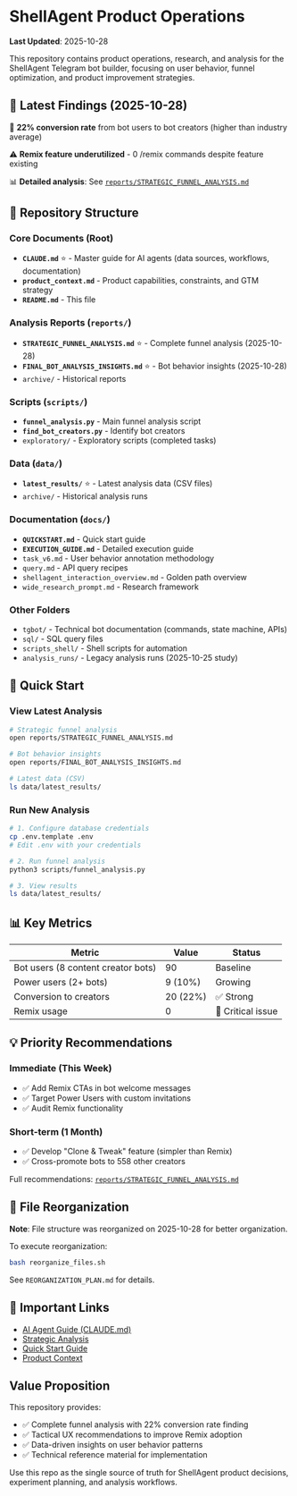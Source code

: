 # ShellAgent Product Operations

**Last Updated**: 2025-10-28

This repository contains product operations, research, and analysis for the ShellAgent Telegram bot builder, focusing on user behavior, funnel optimization, and product improvement strategies.

## 🎯 Latest Findings (2025-10-28)

🎉 **22% conversion rate** from bot users to bot creators (higher than industry average)

⚠️  **Remix feature underutilized** - 0 /remix commands despite feature existing

📊 **Detailed analysis**: See [`reports/STRATEGIC_FUNNEL_ANALYSIS.md`](reports/STRATEGIC_FUNNEL_ANALYSIS.md)

## 📂 Repository Structure

### Core Documents (Root)
- **`CLAUDE.md`** ⭐ - Master guide for AI agents (data sources, workflows, documentation)
- **`product_context.md`** - Product capabilities, constraints, and GTM strategy
- **`README.md`** - This file

### Analysis Reports (`reports/`)
- **`STRATEGIC_FUNNEL_ANALYSIS.md`** ⭐ - Complete funnel analysis (2025-10-28)
- **`FINAL_BOT_ANALYSIS_INSIGHTS.md`** ⭐ - Bot behavior insights (2025-10-28)
- `archive/` - Historical reports

### Scripts (`scripts/`)
- **`funnel_analysis.py`** - Main funnel analysis script
- **`find_bot_creators.py`** - Identify bot creators
- `exploratory/` - Exploratory scripts (completed tasks)

### Data (`data/`)
- **`latest_results/`** ⭐ - Latest analysis data (CSV files)
- `archive/` - Historical analysis runs

### Documentation (`docs/`)
- **`QUICKSTART.md`** - Quick start guide
- **`EXECUTION_GUIDE.md`** - Detailed execution guide
- `task_v6.md` - User behavior annotation methodology
- `query.md` - API query recipes
- `shellagent_interaction_overview.md` - Golden path overview
- `wide_research_prompt.md` - Research framework

### Other Folders
- `tgbot/` - Technical bot documentation (commands, state machine, APIs)
- `sql/` - SQL query files
- `scripts_shell/` - Shell scripts for automation
- `analysis_runs/` - Legacy analysis runs (2025-10-25 study)

## 🚀 Quick Start

### View Latest Analysis

```bash
# Strategic funnel analysis
open reports/STRATEGIC_FUNNEL_ANALYSIS.md

# Bot behavior insights
open reports/FINAL_BOT_ANALYSIS_INSIGHTS.md

# Latest data (CSV)
ls data/latest_results/
```

### Run New Analysis

```bash
# 1. Configure database credentials
cp .env.template .env
# Edit .env with your credentials

# 2. Run funnel analysis
python3 scripts/funnel_analysis.py

# 3. View results
ls data/latest_results/
```

## 📊 Key Metrics

| Metric | Value | Status |
|--------|-------|--------|
| Bot users (8 content creator bots) | 90 | Baseline |
| Power users (2+ bots) | 9 (10%) | Growing |
| Conversion to creators | 20 (22%) | ✅ Strong |
| Remix usage | 0 | 🔴 Critical issue |

## 💡 Priority Recommendations

### Immediate (This Week)
- ✅ Add Remix CTAs in bot welcome messages
- ✅ Target Power Users with custom invitations
- ✅ Audit Remix functionality

### Short-term (1 Month)
- ✅ Develop "Clone & Tweak" feature (simpler than Remix)
- ✅ Cross-promote bots to 558 other creators

Full recommendations: [`reports/STRATEGIC_FUNNEL_ANALYSIS.md`](reports/STRATEGIC_FUNNEL_ANALYSIS.md)

## 🔧 File Reorganization

**Note**: File structure was reorganized on 2025-10-28 for better organization.

To execute reorganization:
```bash
bash reorganize_files.sh
```

See `REORGANIZATION_PLAN.md` for details.

## 📖 Important Links

- [AI Agent Guide (CLAUDE.md)](CLAUDE.md)
- [Strategic Analysis](reports/STRATEGIC_FUNNEL_ANALYSIS.md)
- [Quick Start Guide](docs/QUICKSTART.md)
- [Product Context](product_context.md)

## Value Proposition

This repository provides:

- ✅ Complete funnel analysis with 22% conversion rate finding
- ✅ Tactical UX recommendations to improve Remix adoption
- ✅ Data-driven insights on user behavior patterns
- ✅ Technical reference material for implementation

Use this repo as the single source of truth for ShellAgent product decisions, experiment planning, and analysis workflows.


